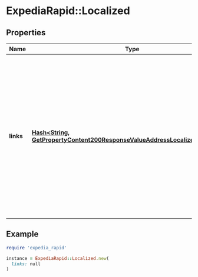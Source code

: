 # ExpediaRapid::Localized

## Properties

| Name | Type | Description | Notes |
| ---- | ---- | ----------- | ----- |
| **links** | [**Hash&lt;String, GetPropertyContent200ResponseValueAddressLocalizedLinksValue&gt;**](GetPropertyContent200ResponseValueAddressLocalizedLinksValue.md) | Keyed by the language, a map of links to the property’s localized address(es) based on the primary language(s) spoken in the property’s country. Only languages supported by the Rapid API are provided. | [optional] |

## Example

```ruby
require 'expedia_rapid'

instance = ExpediaRapid::Localized.new(
  links: null
)
```


